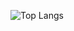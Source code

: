 ![Top Langs](https://github-readme-stats.vercel.app/api/top-langs/?username=jeongeun&layout=compact)
